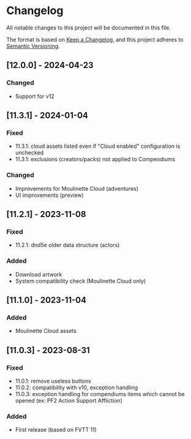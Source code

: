 # Changelog
All notable changes to this project will be documented in this file.

The format is based on [Keep a Changelog](https://keepachangelog.com/en/1.0.0/),
and this project adheres to [Semantic Versioning](https://semver.org/spec/v2.0.0.html).

## [12.0.0] - 2024-04-23
### Changed
- Support for v12

## [11.3.1] - 2024-01-04
### Fixed
- 11.3.1: cloud assets listed even if "Cloud enabled" configuration is unchecked
- 11.3.1: exclusions (creators/packs) not applied to Compendiums
### Changed
- Improvements for Moulinette Cloud (adventures)
- UI improvements (preview)

## [11.2.1] - 2023-11-08
### Fixed
- 11.2.1: dnd5e older data structure (actors)
### Added
- Download artwork
- System compatibility check (Moulinette Cloud only)

## [11.1.0] - 2023-11-04
### Added
- Moulinette Cloud assets

## [11.0.3] - 2023-08-31
### Fixed
- 11.0.1: remove useless buttons
- 11.0.2: compatibility with v10, exception handling
- 11.0.3: exception handling for compendiums items which cannot be opened (ex: PF2 Action Support Affliction)
### Added
- First release (based on FVTT 11)

